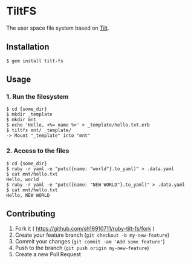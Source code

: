 # TiltFS

The user space file system based on [Tilt](https://github.com/rtomayko/tilt).

## Installation

    $ gem install tilt-fs

## Usage

### 1. Run the filesystem

    $ cd {some_dir}
    $ mkdir _template
    $ mkdir mnt
    $ echo 'Hello, <%= name %>' > _template/hello.txt.erb
    $ tiltfs mnt/ _template/
    -> Mount "_template" into "mnt"

### 2. Access to the files

    $ cd {some_dir}
    $ ruby -r yaml -e "puts({name: "world"}.to_yaml)" > .data.yaml
    $ cat mnt/hello.txt
    Hello, world
    $ ruby -r yaml -e "puts({name: "NEW WORLD"}.to_yaml)" > .data.yaml
    $ cat mnt/hello.txt
    Hello, NEW WORLD

## Contributing

1. Fork it ( https://github.com/sh19910711/ruby-tilt-fs/fork )
2. Create your feature branch (`git checkout -b my-new-feature`)
3. Commit your changes (`git commit -am 'Add some feature'`)
4. Push to the branch (`git push origin my-new-feature`)
5. Create a new Pull Request

